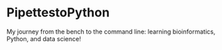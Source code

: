 # PipettestoPython
My journey from the bench to the command line: learning bioinformatics, Python, and data science!
